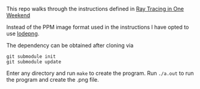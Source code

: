 This repo walks through the instructions defined in [Ray Tracing in One
Weekend](https://raytracing.github.io/books/RayTracingInOneWeekend.html)

Instead of the PPM image format used in the instructions I have opted
to use [lodepng](https://github.com/lvandeve/lodepng).

The dependency can be obtained after cloning via
```
git submodule init
git submodule update
```

Enter any directory and run `make` to create the program.
Run `./a.out` to run the program and create the .png file.
